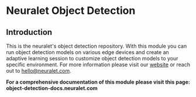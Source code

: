 # Neuralet Object Detection
## Introduction
This is the neuralet's object detection repository. With this module you can run object detection models on various edge devices and create an adaptive learning session to customize object detection models to your specific environment.
For more information please visit our [website](https://neuralet.com/) or reach out to hello@neuralet.com.

**For a comprehensive documentation of this module please visit this page: object-detection-docs.neuralet.com**

